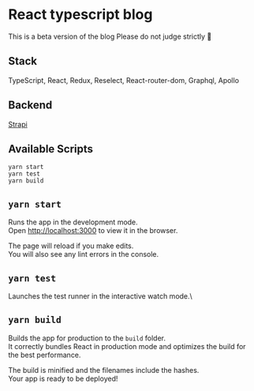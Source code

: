 # React typescript blog

This is a beta version of the blog
Please do not judge strictly 🤠

## Stack

TypeScript, React, Redux, Reselect, React-router-dom, Graphql, Apollo

## Backend

[Strapi](https://strapi.io/documentation/v3.x)

## Available Scripts
```
yarn start
yarn test
yarn build
```

## `yarn start`
Runs the app in the development mode.\
Open [http://localhost:3000](http://localhost:3000) to view it in the browser.

The page will reload if you make edits.\
You will also see any lint errors in the console.

## `yarn test`

Launches the test runner in the interactive watch mode.\

## `yarn build`

Builds the app for production to the `build` folder.\
It correctly bundles React in production mode and optimizes the build for the best performance.

The build is minified and the filenames include the hashes.\
Your app is ready to be deployed!

